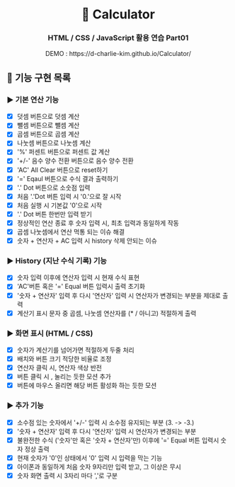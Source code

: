 <h1 align="middle">🧮 Calculator</h1>
<h3 align="middle">HTML / CSS / JavaScript 활용 연습 Part01</h3>
<p align="middle">DEMO : https://d-charlie-kim.github.io/Calculator/</p>

## 💟 기능 구현 목록

### ▶️ 기본 연산 기능

- [x] 덧셈 버튼으로 덧셈 계산
- [x] 뺄셈 버튼으로 뺄셈 계산
- [x] 곱셈 버튼으로 곱셈 계산
- [x] 나눗셈 버튼으로 나눗셈 계산
- [x] '%' 퍼센트 버튼으로 퍼센트 값 계산
- [x] '+/-' 음수 양수 전환 버튼으로 음수 양수 전환
- [x] 'AC' All Clear 버튼으로 reset하기
- [x] '=' Eqaul 버튼으로 수식 결과 출력하기
- [x] '.' Dot 버튼으로 소숫점 입력
- [x] 처음 '.'Dot 버튼 입력 시 '0.'으로 잘 시작
- [x] 처음 실행 시 기본값 '0'으로 시작
- [x] '.' Dot 버튼 한번만 입력 받기
- [x] 정상적인 연산 종료 후 숫자 입력 시, 최초 입력과 동일하게 작동
- [x] 곱셈 나눗셈에서 연산 먹통 되는 이슈 해결
- [x] 숫자 + 연산자 + AC 입력 시 history 삭제 안되는 이슈

### ▶️ History (지난 수식 기록) 기능

- [x] 숫자 입력 이후에 연산자 입력 시 현재 수식 표현
- [x] 'AC'버튼 혹은 '=' Equal 버튼 입력시 출력 초기화
- [x] '숫자 + 연산자' 입력 후 다시 '연산자' 입력 시 연산자가 변경되는 부분을 제대로 출력
- [x] 계산기 표시 문자 중 곱셈, 나눗셈 연산자를 (\* / 아니고) 적절하게 출력

### ▶️ 화면 표시 (HTML / CSS)

- [x] 숫자가 계산기를 넘어가면 적절하게 두줄 처리
- [x] 배치와 버튼 크기 적당한 비율로 조정
- [x] 연산자 클릭 시, 연산자 색상 반전
- [x] 버튼 클릭 시 , 눌리는 듯한 모션 추가
- [x] 버튼에 마우스 올리면 해당 버튼 활성화 하는 듯한 모션

### ▶️ 추가 기능

- [x] 소수점 있는 숫자에서 '+/-' 입력 시 소수점 유지되는 부분 (3. -> -3.)
- [x] '숫자 + 연산자' 입력 후 다시 '연산자' 입력 시 연산자가 변경되는 부분
- [x] 불완전한 수식 ('숫자'만 혹은 '숫자 + 연산자'만) 이후에 '=' Equal 버튼 입력시 숫자 정상 출력
- [x] 현재 숫자가 '0'인 상태에서 '0' 입력 시 입력을 막는 기능
- [x] 아이폰과 동일하게 처음 숫자 9자리만 입력 받고, 그 이상은 무시
- [x] 숫자 화면 출력 시 3자리 마다 ','로 구분

